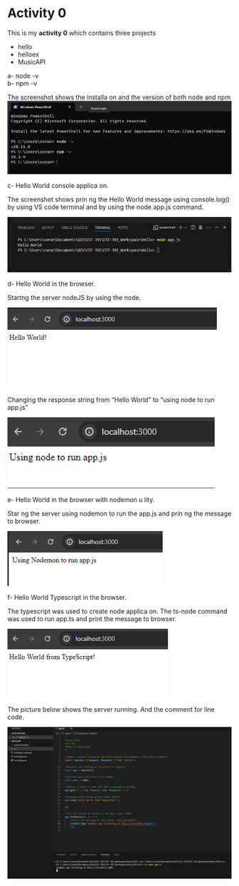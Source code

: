 # Activity 0

This is my **activity 0** which contains three projects


- hello
- helloex
- MusicAPI


a- node -v  
b- npm -v 

The screenshot shows the installa on and the version of both node and npm
![Node NPM execution](/docs/images/nodeNPM.png)

c- Hello World console applica on. 

The screenshot shows prin ng the Hello World message using console.log() by using VS code terminal and by using the node app.js command.

![Hello World Screenshot](/docs/images/helloWorld.png)

d- Hello World in the browser. 

Startng the server nodeJS by using the node.

![screenshot of Hello World in browser](/docs/images/helloWorldInBrowswe.png)

Changing the response string from “Hello World” to “using node to run app.js” 

![screenshot of using node to run app.js](/docs/images/udingNode.png)

e- Hello World in the browser with nodemon u lity. 

Star ng the server using nodemon to run the app.js and prin ng the message to 
browser. 

![screenshot of using nodemon to run app.js](/docs/images/usingNodemon.png)

f- Hello World Typescript in the browser. 

The typescript was used to create node applica on. The ts-node command 
was used to run app.ts and print the message to browser. 

![acreenshot of using typesctipt](/docs/images/typeScripy.png)

The picture below shows the server running. And the comment for line code. 

![screenshop of server while running](/docs/images/serverRunning.png)

